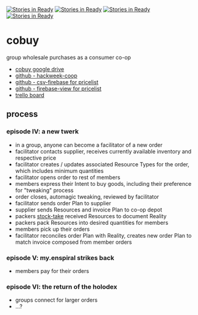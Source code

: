 [![Stories in Ready](https://badge.waffle.io/enspiral-root-systems/cobuy.png?label=ready&title=Ready)](https://waffle.io/enspiral-root-systems/cobuy)
[![Stories in Ready](https://badge.waffle.io/enspiral-root-systems/cobuy.png?label=ready&title=Ready)](https://waffle.io/enspiral-root-systems/cobuy)
[![Stories in Ready](https://badge.waffle.io/enspiral-root-systems/cobuy.png?label=ready&title=Ready)](https://waffle.io/enspiral-root-systems/cobuy)
[![Stories in Ready](https://badge.waffle.io/enspiral-root-systems/cobuy.png?label=ready&title=Ready)](https://waffle.io/enspiral-root-systems/cobuy)
# cobuy

group wholesale purchases as a consumer co-op

- [cobuy google drive](https://drive.google.com/folderview?id=0BzzPde2Zi5HDMkk0NGtFQlhKREk&usp=sharing)
- [github - hackweek-coop](https://github.com/sarah-arrrgh/hackweek-coop)
- [github - csv-firebase for pricelist](https://github.com/sarah-arrrgh/csv-firebase)
- [github - firebase-view for pricelist](https://github.com/sarah-arrrgh/firebase-view)
- [trello board](https://trello.com/b/GvnUnz9U/cobuy)

## process

### episode IV: a new twerk

- in a group, anyone can become a facilitator of a new order
- facilitator contacts supplier, receives currently available inventory and respective price
- facilitator creates / updates associated Resource Types for the order, which includes minimum quantities
- facilitator opens order to rest of members
- members express their Intent to buy goods, including their preference for "tweaking" process
- order closes, automagic tweaking, reviewed by facilitator
- facilitator sends order Plan to supplier
- supplier sends Resources and invoice Plan to co-op depot
- packers [stock-take](https://en.wikipedia.org/wiki/Stock-taking) received Resources to document Reality
- packers pack Resources into desired quantities for members
- members pick up their orders
- facilitator reconciles order Plan with Reality, creates new order Plan to match invoice composed from member orders

### episode V: my.enspiral strikes back

- members pay for their orders

### episode VI: the return of the holodex

- groups connect for larger orders
- ...?
